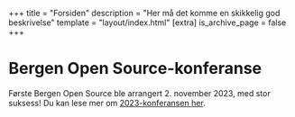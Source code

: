 +++
title = "Forsiden"
description = "Her må det komme en skikkelig god beskrivelse"
template = "layout/index.html"
[extra]
is_archive_page = false
+++

# Bergen Open Source-konferanse

Første Bergen Open Source ble arrangert 2. november 2023, med stor suksess! Du
kan lese mer om [2023-konferansen her](@/arkiv/2023/index.md).
